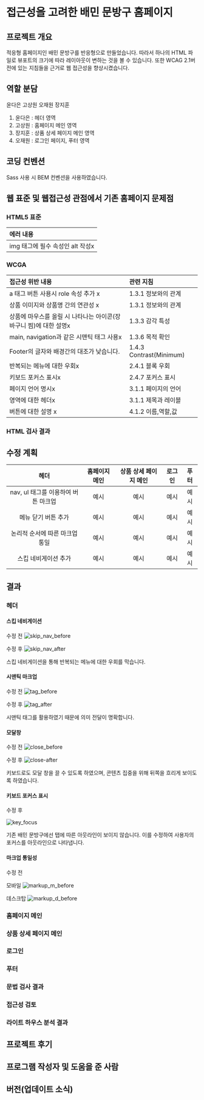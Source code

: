 # 접근성을 고려한 배민 문방구 홈페이지

## 프로젝트 개요

적응형 홈페이지인 배민 문방구를 반응형으로 만들었습니다. 따라서 하나의 HTML 파일로 뷰포트의 크기에 따라 레이아웃이 변하는 것을 볼 수 있습니다. 또한 WCAG 2.1버전에 있는 지침들을 근거로 웹 접근성을 향상시켰습니다.

## 역할 분담

윤다은 고상원 오재원 장지훈
1. 윤다은 : 헤더 영역
2. 고상원 : 홈페이지 메인 영역
3. 장지훈 : 상품 상세 페이지 메인 영역
4. 오재원 : 로그인 페이지, 푸터 영역

## 코딩 컨벤션

Sass 사용 시 BEM 컨벤션을 사용하였습니다.


## 웹 표준 및 웹접근성 관점에서 기존 홈페이지 문제점

### HTML5 표준

|에러 내용|
|:--|
|img 태그에 필수 속성인 alt 작성x|

### WCGA
|접근성 위반 내용|관련 지침|
|:--|:--|
|a 태그 버튼 사용시 role 속성 추가 x|1.3.1 정보와의 관계|
|상품 이미지와 상품명 간의 연관성 x|1.3.1 정보와의 관계|
|상품에 마우스를 올릴 시 나타나는 아이콘(장바구니 찜)에 대한 설명x|1.3.3 감각 특성|
|main, navigation과 같은 시맨틱 태그 사용x|1.3.6 목적 확인|
|Footer의 글자와 배경간의 대조가 낮습니다.|1.4.3 Contrast(Minimum)|
|반복되는 메뉴에 대한 우회x|2.4.1 블록 우회|
|키보드 포커스 표시x|2.4.7 포커스 표시|
|페이지 언어 명시x|3.1.1 페이지의 언어|
|영역에 대한 헤더x|3.1.1 제목과 레이블|
|버튼에 대한 설명 x|4.1.2 이름,역할,값|

### HTML 검사 결과

## 수정 계획

|헤더|홈페이지 메인|상품 상세 페이지 메인|로그인|푸터|
|:--:|:--:|:--:|:--:|:--:|
|nav, ul 태그를 이용하여 버튼 마크업|예시|예시|예시|예시|
|메뉴 닫기 버튼 추가|예시|예시|예시|예시|
|논리적 순서에 따른 마크업 통일|예시|예시|예시|예시|
|스킵 네비게이션 추가|예시|예시|예시|예시|

## 결과

### 헤더

#### 스킵 네비게이션

수정 전
![skip_nav_before](./images/md/skip_nav_before.png)

수정 후
![skip_nav_after](./images/md/skip_nav_after.png)

스킵 네비게이션을 통해 반복되는 메뉴에 대한 우회를 막습니다.

#### 시맨틱 마크업

수정 전
![tag_before](./images/md/tag_before.png)

수정 후
![tag_after](./images/md/tag_after.png)

시맨틱 태그를 활용하였기 때문에 의미 전달이 명확합니다.

#### 모달창

수정 전
![close_before](./images/md/close_before.png)

수정 후
![close-after](./images/md/close_after.png)

키보드로도 모달 창을 끌 수 있도록 하였으며, 콘텐츠 집중을 위해 뒤쪽을 흐리게 보이도록 하였습니다.


#### 키보드 포커스 표시

수정 후

![key_focus](./images/md/key_focus.png)

기존 배민 문방구에선 탭에 따른 아웃라인이 보이지 않습니다. 이를 수정하여 사용자의 포커스를 아웃라인으로 나타냅니다.

#### 마크업 통일성

수정 전

모바일
![markup_m_before](./images/md/markup_m_before.png)

데스크탑
![markup_d_before](./images/md/markup_d_before.png)




### 홈페이지 메인

### 상품 상세 페이지 메인

### 로그인

### 푸터

### 문법 검사 결과

### 접근성 검토

### 라이트 하우스 분석 결과

## 프로젝트 후기


## 프로그램 작성자 및 도움을 준 사람

## 버전(업데이트 소식)

